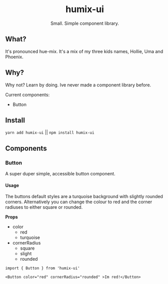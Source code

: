 <div align="center">
  <h1>humix-ui</h1>
</div>

<p align="center">
  Small. Simple component library.
</p>

## What?

It's pronounced hue-mix. It's a mix of my three kids names, Hollie, Uma and Phoenix.

## Why?

Why not? Learn by doing. Ive never made a component library before.

Current components:
- Button

## Install

`yarn add humix-ui` || `npm install humix-ui`

## Components

### Button

A super duper simple, accessible button component.

#### Usage

The buttons default styles are a turquoise background with slightly rounded corners. Alternatively you can change the colour to red and the corner radiuses to either square or rounded.

**Props**
- color
  - red
  - turquoise
- cornerRadius
  - square
  - slight
  - rounded

```tsx
import { Button } from 'humix-ui'

<Button color="red" cornerRadius="rounded" >Im red!</Button>
```

